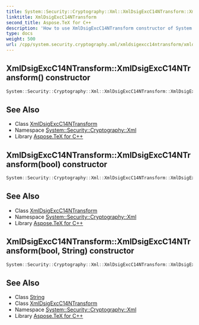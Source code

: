 ```yaml
---
title: System::Security::Cryptography::Xml::XmlDsigExcC14NTransform::XmlDsigExcC14NTransform constructor
linktitle: XmlDsigExcC14NTransform
second_title: Aspose.TeX for C++
description: 'How to use XmlDsigExcC14NTransform constructor of System::Security::Cryptography::Xml::XmlDsigExcC14NTransform class in C++.'
type: docs
weight: 500
url: /cpp/system.security.cryptography.xml/xmldsigexcc14ntransform/xmldsigexcc14ntransform/
---
```

## XmlDsigExcC14NTransform::XmlDsigExcC14NTransform() constructor




```cpp
System::Security::Cryptography::Xml::XmlDsigExcC14NTransform::XmlDsigExcC14NTransform()
```

## See Also

* Class [XmlDsigExcC14NTransform](../)
* Namespace [System::Security::Cryptography::Xml](../../)
* Library [Aspose.TeX for C++](../../../)
## XmlDsigExcC14NTransform::XmlDsigExcC14NTransform(bool) constructor




```cpp
System::Security::Cryptography::Xml::XmlDsigExcC14NTransform::XmlDsigExcC14NTransform(bool includeComments)
```

## See Also

* Class [XmlDsigExcC14NTransform](../)
* Namespace [System::Security::Cryptography::Xml](../../)
* Library [Aspose.TeX for C++](../../../)
## XmlDsigExcC14NTransform::XmlDsigExcC14NTransform(bool, String) constructor




```cpp
System::Security::Cryptography::Xml::XmlDsigExcC14NTransform::XmlDsigExcC14NTransform(bool includeComments, String inclusiveNamespacesPrefixList)
```

## See Also

* Class [String](../../../system/string/)
* Class [XmlDsigExcC14NTransform](../)
* Namespace [System::Security::Cryptography::Xml](../../)
* Library [Aspose.TeX for C++](../../../)
